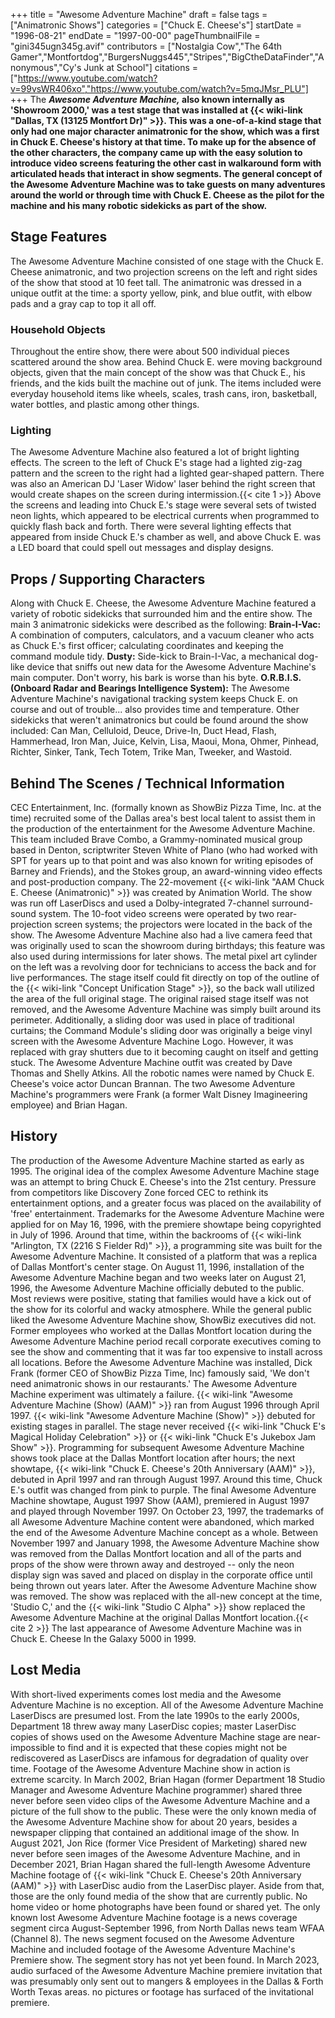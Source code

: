 +++
title = "Awesome Adventure Machine"
draft = false
tags = ["Animatronic Shows"]
categories = ["Chuck E. Cheese's"]
startDate = "1996-08-21"
endDate = "1997-00-00"
pageThumbnailFile = "gini345ugn345g.avif"
contributors = ["Nostalgia Cow","The 64th Gamer","Montfortdog","BurgersNuggs445","Stripes","BigCtheDataFinder","Anonymous","Cy's Junk at School"]
citations = ["https://www.youtube.com/watch?v=99vsWR406xo","https://www.youtube.com/watch?v=5mqJMsr_PLU"]
+++
The ***Awesome Adventure Machine,* also known internally as 'Showroom 2000,' was a test stage that was installed at {{< wiki-link "Dallas, TX (13125 Montfort Dr)" >}}.
This was a one-of-a-kind stage that only had one major character animatronic for the show, which was a first in Chuck E. Cheese's history at that time. To make up for the absence of the other characters, the company came up with the easy solution to introduce video screens featuring the other cast in walkaround form with articulated heads that interact in show segments.
The general concept of the Awesome Adventure Machine was to take guests on many adventures around the world or through time with Chuck E. Cheese as the pilot for the machine and his many robotic sidekicks as part of the show.**

## Stage Features

The Awesome Adventure Machine consisted of one stage with the Chuck E. Cheese animatronic, and two projection screens on the left and right sides of the show that stood at 10 feet tall. The animatronic was dressed in a unique outfit at the time: a sporty yellow, pink, and blue outfit, with elbow pads and a gray cap to top it all off.

### Household Objects

Throughout the entire show, there were about 500 individual pieces scattered around the show area. Behind Chuck E. were moving background objects, given that the main concept of the show was that Chuck E., his friends, and the kids built the machine out of junk. The items included were everyday household items like wheels, scales, trash cans, iron, basketball, water bottles, and plastic among other things.

### Lighting

The Awesome Adventure Machine also featured a lot of bright lighting effects. The screen to the left of Chuck E's stage had a lighted zig-zag pattern and the screen to the right had a lighted gear-shaped pattern. There was also an American DJ 'Laser Widow' laser behind the right screen that would create shapes on the screen during intermission.{{< cite 1 >}} Above the screens and leading into Chuck E.'s stage were several sets of twisted neon lights, which appeared to be electrical currents when programmed to quickly flash back and forth.
There were several lighting effects that appeared from inside Chuck E.'s chamber as well, and above Chuck E. was a LED board that could spell out messages and display designs.

## Props / Supporting Characters

Along with Chuck E. Cheese, the Awesome Adventure Machine featured a variety of robotic sidekicks that surrounded him and the entire show. The main 3 animatronic sidekicks were described as the following:
**Brain-I-Vac:** A combination of computers, calculators, and a vacuum cleaner who acts as Chuck E.'s first officer; calculating coordinates and keeping the command module tidy.
**Dusty:** Side-kick to Brain-I-Vac, a mechanical dog-like device that sniffs out new data for the Awesome Adventure Machine's main computer. Don't worry, his bark is worse than his byte.
**O.R.B.I.S. (Onboard Radar and Bearings Intelligence System):** The Awesome Adventure Machine's navigational tracking system keeps Chuck E. on course and out of trouble... also provides time and temperature.
Other sidekicks that weren't animatronics but could be found around the show included: Can Man, Celluloid, Deuce, Drive-In, Duct Head, Flash, Hammerhead, Iron Man, Juice, Kelvin, Lisa, Maoui, Mona, Ohmer, Pinhead, Richter, Sinker, Tank, Tech Totem, Trike Man, Tweeker, and Wastoid.

## Behind The Scenes / Technical Information

CEC Entertainment, Inc. (formally known as ShowBiz Pizza Time, Inc. at the time) recruited some of the Dallas area's best local talent to assist them in the production of the entertainment for the Awesome Adventure Machine. This team included Brave Combo, a Grammy-nominated musical group based in Denton, scriptwriter Steven White of Plano (who had worked with SPT for years up to that point and was also known for writing episodes of Barney and Friends), and the Stokes group, an award-winning video effects and post-production company. The 22-movement {{< wiki-link "AAM Chuck E. Cheese (Animatronic)" >}} was created by Animation World.
The show was run off LaserDiscs and used a Dolby-integrated 7-channel surround-sound system. The 10-foot video screens were operated by two rear-projection screen systems; the projectors were located in the back of the show. The Awesome Adventure Machine also had a live camera feed that was originally used to scan the showroom during birthdays; this feature was also used during intermissions for later shows.
The metal pixel art cylinder on the left was a revolving door for technicians to access the back and for live performances. The stage itself could fit directly on top of the outline of the {{< wiki-link "Concept Unification Stage" >}}, so the back wall utilized the area of the full original stage. The original raised stage itself was not removed, and the Awesome Adventure Machine was simply built around its perimeter.
Additionally, a sliding door was used in place of traditional curtains; the Command Module's sliding door was originally a beige vinyl screen with the Awesome Adventure Machine Logo. However, it was replaced with gray shutters due to it becoming caught on itself and getting stuck.
The Awesome Adventure Machine outfit was created by Dave Thomas and Shelly Atkins. All the robotic names were named by Chuck E. Cheese's voice actor Duncan Brannan. The two Awesome Adventure Machine's programmers were Frank (a former Walt Disney Imagineering employee) and Brian Hagan.

## History

The production of the Awesome Adventure Machine started as early as 1995. The original idea of the complex Awesome Adventure Machine stage was an attempt to bring Chuck E. Cheese's into the 21st century. Pressure from competitors like Discovery Zone forced CEC to rethink its entertainment options, and a greater focus was placed on the availability of 'free' entertainment. Trademarks for the Awesome Adventure Machine were applied for on May 16, 1996, with the premiere showtape being copyrighted in July of 1996. Around that time, within the backrooms of {{< wiki-link "Arlington, TX (2216 S Fielder Rd)" >}}, a programming site was built for the Awesome Adventure Machine. It consisted of a platform that was a replica of Dallas Montfort's center stage.
On August 11, 1996, installation of the Awesome Adventure Machine began and two weeks later on August 21, 1996, the Awesome Adventure Machine officially debuted to the public. Most reviews were positive, stating that families would have a kick out of the show for its colorful and wacky atmosphere.
While the general public liked the Awesome Adventure Machine show, ShowBiz executives did not. Former employees who worked at the Dallas Montfort location during the Awesome Adventure Machine period recall corporate executives coming to see the show and commenting that it was far too expensive to install across all locations. Before the Awesome Adventure Machine was installed, Dick Frank (former CEO of ShowBiz Pizza Time, Inc) famously said, 'We don't need animatronic shows in our restaurants.' The Awesome Adventure Machine experiment was ultimately a failure.
{{< wiki-link "Awesome Adventure Machine (Show) (AAM)" >}} ran from August 1996 through April 1997. {{< wiki-link "Awesome Adventure Machine (Show)" >}} debuted for existing stages in parallel. The stage never received {{< wiki-link "Chuck E's Magical Holiday Celebration" >}} or {{< wiki-link "Chuck E's Jukebox Jam Show" >}}. Programming for subsequent Awesome Adventure Machine shows took place at the Dallas Montfort location after hours; the next showtape, {{< wiki-link "Chuck E. Cheese's 20th Anniversary (AAM)" >}}, debuted in April 1997 and ran through August 1997. Around this time, Chuck E.'s outfit was changed from pink to purple. The final Awesome Adventure Machine showtape, August 1997 Show (AAM), premiered in August 1997 and played through November 1997.
On October 23, 1997, the trademarks of all Awesome Adventure Machine content were abandoned, which marked the end of the Awesome Adventure Machine concept as a whole. Between November 1997 and January 1998, the Awesome Adventure Machine show was removed from the Dallas Montfort location and all of the parts and props of the show were thrown away and destroyed -- only the neon display sign was saved and placed on display in the corporate office until being thrown out years later.
After the Awesome Adventure Machine show was removed. The show was replaced with the all-new concept at the time, 'Studio C,' and the {{< wiki-link "Studio C Alpha" >}} show replaced the Awesome Adventure Machine at the original Dallas Montfort location.{{< cite 2 >}} The last appearance of Awesome Adventure Machine was in Chuck E. Cheese In the Galaxy 5000 in 1999.

## Lost Media

With short-lived experiments comes lost media and the Awesome Adventure Machine is no exception. All of the Awesome Adventure Machine LaserDiscs are presumed lost. From the late 1990s to the early 2000s, Department 18 threw away many LaserDisc copies; master LaserDisc copies of shows used on the Awesome Adventure Machine stage are near-impossible to find and it is expected that these copies might not be rediscovered as LaserDiscs are infamous for degradation of quality over time.
Footage of the Awesome Adventure Machine show in action is extreme scarcity. In March 2002, Brian Hagan (former Department 18 Studio Manager and Awesome Adventure Machine programmer) shared three never before seen video clips of the Awesome Adventure Machine and a picture of the full show to the public. These were the only known media of the Awesome Adventure Machine show for about 20 years, besides a newspaper clipping that contained an additional image of the show.
In August 2021, Jon Rice (former Vice President of Marketing) shared new never before seen images of the Awesome Adventure Machine, and in December 2021, Brian Hagan shared the full-length Awesome Adventure Machine footage of {{< wiki-link "Chuck E. Cheese's 20th Anniversary (AAM)" >}} with LaserDisc audio from the LaserDisc player. Aside from that, those are the only found media of the show that are currently public.
No home video or home photographs have been found or shared yet. The only known lost Awesome Adventure Machine footage is a news coverage segment circa August-September 1996, from North Dallas news team WFAA (Channel 8). The news segment focused on the Awesome Adventure Machine and included footage of the Awesome Adventure Machine's Premiere show. The segment story has not yet been found.
In March 2023, audio surfaced of the Awesome Adventure Machine premiere invitation that was presumably only sent out to mangers & employees in the Dallas & Forth Worth Texas areas. no pictures or footage has surfaced of the invitational premiere.
